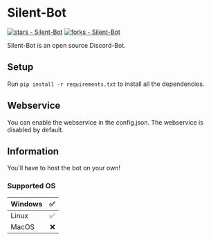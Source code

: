 # Silent-Bot
[![stars - Silent-Bot](https://img.shields.io/github/stars/IamPekka058/Silent-Bot?style=social)](https://github.com/IamPekka058/Silent-Bot)
[![forks - Silent-Bot](https://img.shields.io/github/forks/IamPekka058/Silent-Bot?style=social)](https://github.com/IamPekka058/Silent-Bot/)

Silent-Bot is an open source Discord-Bot.

## Setup
Run ```pip install -r requirements.txt``` to install all the dependencies.

## Webservice
You can enable the webservice in the config.json. The webservice is disabled by default.

## Information
You'll have to host the bot on your own!

### Supported OS

| Windows |   ✅ |
|---------|----:|
| Linux   | ✅ |
| MacOS   | :x: |



